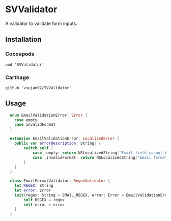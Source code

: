 # SVValidator

A validator to validate form inputs.

## Installation

### Cocoapods
	
	pod 'SVValidator'

### Carthage
	
	github 'vsujan92/SVValidator'

## Usage

```swift
  enum EmailValidationError: Error {
  	case empty
  	case invalidFormat
  }

  extension EmailValidationError: LocalizedError {
  	public var errorDescription: String? {
  		switch self {
  			case .empty: return NSLocalizedString("Email field cannot be empty", comment: "Empty email")
  			case .invalidFormat: return NSLocalizedString("Email format is not valid", comment: "Invalid format")
  		}
  	}
  }

  class EmailFormatValidator: RegexValidator {
  	let REGEX: String
  	let error: Error
  	init(regex: String = EMAIL_REGEX, error: Error = EmailValidationError.invalidFormat) {
  		self.REGEX = regex
  		self.error = error
  	}
  }
```
